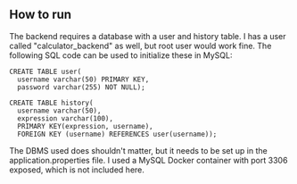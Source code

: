## How to run
The backend requires a database with a user and history table. I has a user called "calculator_backend" as well, but root user would work fine. The following SQL code can be used to initialize these in MySQL:
``` 
CREATE TABLE user(
  username varchar(50) PRIMARY KEY,
  password varchar(255) NOT NULL);
```

```
CREATE TABLE history(
  username varchar(50),
  expression varchar(100),
  PRIMARY KEY(expression, username),
  FOREIGN KEY (username) REFERENCES user(username));
```

The DBMS used does shouldn't matter, but it needs to be set up in the application.properties file. I used a MySQL Docker container with port 3306 exposed, which is not included here. 
